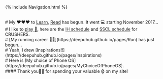 {% include Navigation.html %}
<div id="text"></div>
 
<!-- Global site tag (gtag.js) - Google Analytics -->
<script async src="https://www.googletagmanager.com/gtag/js?id=UA-139981219-1"></script>
<script>
  window.dataLayer = window.dataLayer || [];
  function gtag(){dataLayer.push(arguments);}
  gtag('js', new Date());

  gtag('config', 'UA-139981219-1');
</script>

<br>
# My ❤❤❤ to <a href="https://deepuhub.github.io/learning-list/" target="_blank">Learn</a>, <a href="https://deepuhub.github.io/reading-list/" target="_blank">Read</a> has begun. It went 💻 starting November 2017... 
<br>
# I like to <a href="https://cricclubs.com/IndiaHouseHoustonPremierLeague/viewPlayer.do?playerId=648419&clubId=3935" target="_blank">play 🏏</a>, here are the <a href="https://cricclubs.com/IndiaHouseHoustonPremierLeague/teamSchedule.do?teamId=91&clubId=3935" target="_blank">IH schedule</a> and <a href="https://cricclubs.com/HTBTcricket/teamSchedule.do?teamId=160&clubId=4110" target="_blank">SSCL schedule</a> for CRUSHERS.
<br>
# [My running career 🏃🏽‍](https://deepuhub.github.io/pages/Run) has just begun...
<br>
# Yeah, I drew [Inspirations!!](https://deepuhub.github.io/pages/Inspirations)
<br>
# Here is [My choice of Phone OS](https://deepuhub.github.io/pages/MyChoiceOfPhoneOS).
<br>
#### Thank you🙏🏽 for spending your valuable ⌚ on my site!
